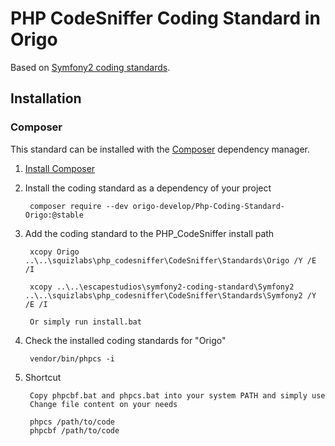 # PHP CodeSniffer Coding Standard in Origo

Based on [Symfony2 coding standards](http://symfony.com/doc/current/contributing/code/standards.html).

## Installation

### Composer

This standard can be installed with the [Composer](https://getcomposer.org/) dependency manager.

1. [Install Composer](https://getcomposer.org/doc/00-intro.md)

2. Install the coding standard as a dependency of your project

        composer require --dev origo-develop/Php-Coding-Standard-Origo:@stable

3. Add the coding standard to the PHP_CodeSniffer install path

		xcopy Origo ..\..\squizlabs\php_codesniffer\CodeSniffer\Standards\Origo /Y /E /I

		xcopy ..\..\escapestudios\symfony2-coding-standard\Symfony2 ..\..\squizlabs\php_codesniffer\CodeSniffer\Standards\Symfony2 /Y /E /I

		Or simply run install.bat

4. Check the installed coding standards for "Origo"

        vendor/bin/phpcs -i

5. Shortcut
		
		Copy phpcbf.bat and phpcs.bat into your system PATH and simply use
		Change file content on your needs

        phpcs /path/to/code
        phpcbf /path/to/code
